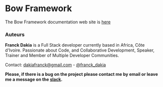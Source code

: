 # Bow Framework

The Bow Framework documentation web site is [here](https://bowphp.github.io)

### Auteurs

**Franck Dakia** is a Full Stack developer currently based in Africa, Côte d'Ivoire. Passionate about Code, and Collaborative Development, Speaker, Trainer and Member of Multiple Developer Communities.

Contact: [dakiafranck@gmail.com](mailto:dakiafranck@gmail.com) - [@franck_dakia](https://twitter.com/franck_dakia)

**Please, if there is a bug on the project please contact me by email or leave me a message on the [slack](https://bowphp.slack.com).**